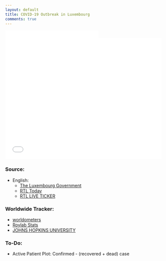 ```yaml
---
layout: default
title: COVID-19 Outbreak in Luxembourg
comments: true
---
```


<script>
  function resizeIframeh(obj) {
    obj.style.height = obj.contentWindow.document.documentElement.scrollHeight + 'px';
  }
</script>

<div id="date"  style="width:100%; height:25px; float:left;">
<iframe src="./subpage_date_luxembourg.html"
    sandbox="allow-same-origin allow-scripts"
    scrolling="no"
    height="30px"
    seamless="seamless"
    frameborder="0"></iframe>
</div>
<div id="resume"  style="width:100%; height:25px; overflow:hidden; text-align:center;">
<div id="confirmed"  style="width: 120px; float:left;">
<iframe src="./subpage_confirmed_luxembourg.html"
    sandbox="allow-same-origin allow-scripts"
    scrolling="no"
    height="25px"
    seamless="seamless"
    frameborder="0"></iframe>
</div>
<div id="recovered" style="width: 94px; float:left;">
<iframe src="./subpage_recovered_luxembourg.html"
    sandbox="allow-same-origin allow-scripts"
    scrolling="no"
    height="25px"
    seamless="seamless"
    frameborder="0"></iframe>
</div>
<div id="died" style="width:30px; float:left;">
<iframe src="./subpage_died_ luxembourg.html"
    sandbox="allow-same-origin allow-scripts"
    scrolling="no"
    height="25px"
    seamless="seamless"
    frameborder="0"></iframe>
</div>
</div>

<iframe src="./plot.html"
    sandbox="allow-same-origin allow-scripts"
    height="365px"
    width="100%"
    scrolling="no"
    seamless="seamless"
    frameborder="0">
</iframe>

### Source:

- English:
	- [The Luxembourg Government](https://www.gouvernement.lu/coronavirus)
	- [RTL Today](https://today.rtl.lu/news/luxembourg)
	- [RTL LIVE TICKER](https://today.rtl.lu/news/luxembourg/a/1481968.html)

### Worldwide Tracker:

- [worldometers](https://www.worldometers.info/coronavirus/)
- [Roylab Stats](https://www.youtube.com/watch?v=qgylp3Td1Bw)
- [JOHNS HOPKINS UNIVERSITY](https://coronavirus.jhu.edu/map.html)

### To-Do:

- Active Patient Plot: Confirmed - (recovered + dead) case